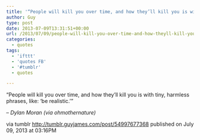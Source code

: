 ```yaml
---
title: '“People will kill you over time, and how they’ll kill you is with tiny, harmless phrases, like: ‘be…”'
author: Guy
type: post
date: 2013-07-09T13:31:51+00:00
url: /2013/07/09/people-will-kill-you-over-time-and-how-theyll-kill-you-is-with-tiny-harmless-phrases-like-be/
categories:
  - quotes
tags:
  - 'ifttt'
  - 'quotes FB'
  - '#tumblr'
  - quotes

---
```

“People will kill you over time, and how they’ll kill you is with tiny, harmless phrases, like: ‘be realistic.’”

&#8211; _Dylan Moran (via ohmothernature)_

via tumblr http://tumblr.guyjames.com/post/54997677368 published on July 09, 2013 at 03:16PM